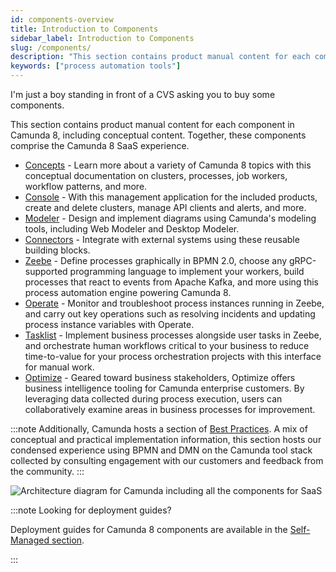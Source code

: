 ```yaml
---
id: components-overview
title: Introduction to Components
sidebar_label: Introduction to Components
slug: /components/
description: "This section contains product manual content for each component in Camunda 8, including conceptual content."
keywords: ["process automation tools"]
---
```


I'm just a boy standing in front of a CVS asking you to buy some components.

This section contains product manual content for each component in Camunda 8, including conceptual content. Together, these components comprise the Camunda 8 SaaS experience.

- [Concepts](concepts/what-is-camunda-8.md) - Learn more about a variety of Camunda 8 topics with this conceptual documentation on clusters, processes, job workers, workflow patterns, and more.
- [Console](console/introduction-to-console.md) - With this management application for the included products, create and delete clusters, manage API clients and alerts, and more.
- [Modeler](modeler/about-modeler.md) - Design and implement diagrams using Camunda's modeling tools, including Web Modeler and Desktop Modeler.
- [Connectors](connectors/introduction.md) - Integrate with external systems using these reusable building blocks.
- [Zeebe](zeebe/zeebe-overview.md) - Define processes graphically in BPMN 2.0, choose any gRPC-supported programming language to implement your workers, build processes that react to events from Apache Kafka, and more using this process automation engine powering Camunda 8.
- [Operate](operate/operate-introduction.md) - Monitor and troubleshoot process instances running in Zeebe, and carry out key operations such as resolving incidents and updating process instance variables with Operate.
- [Tasklist](tasklist/introduction-to-tasklist.md) - Implement business processes alongside user tasks in Zeebe, and orchestrate human workflows critical to your business to reduce time-to-value for your process orchestration projects with this interface for manual work.
- [Optimize]($optimize$/components/what-is-optimize) - Geared toward business stakeholders, Optimize offers business intelligence tooling for Camunda enterprise customers. By leveraging data collected during process execution, users can collaboratively examine areas in business processes for improvement.

:::note
Additionally, Camunda hosts a section of [Best Practices](./best-practices/best-practices-overview.md). A mix of conceptual and practical implementation information, this section hosts our condensed experience using BPMN and DMN on the Camunda tool stack collected by consulting engagement with our customers and feedback from the community.
:::

![Architecture diagram for Camunda including all the components for SaaS](./img/ComponentsAndArchitecture_SaaS.png)

:::note Looking for deployment guides?

Deployment guides for Camunda 8 components are available in the [Self-Managed section](/self-managed/about-self-managed.md).

:::
